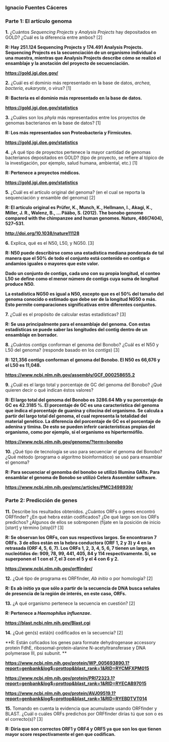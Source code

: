 ### Ignacio Fuentes Cáceres ###

### Parte 1: El artículo genoma


**1.** ¿Cuántos *Sequencing Projects* y *Analysis Projects* hay depositados en GOLD? ¿Cuál es la diferencia entre ambos? [2]

**R: Hay 251.124 Sequencing Projects y 174.491 Analysis Projects. Sequencing Projects es la secuenciación de un organismo individual o una muestra, mientras que Analysis Projects describe cómo se realizó el ensamblaje y la anotación del proyecto de secuenciación.**

**https://gold.jgi.doe.gov/**

**2.** ¿Cuál es el dominio más representado en la base de datos, *archea*, *bacteria*, *eukaryote*, o *virus*? [1]

**R: Bacteria es el dominio más representado en la base de datos.**

**https://gold.jgi.doe.gov/statistics**

**3.** ¿Cuáles son los *phyla* más representados entre los proyectos de genomas bacterianos en la base de datos? [1]

**R: Los más representados son Proteobacteria y Firmicutes.**

**https://gold.jgi.doe.gov/statistics**

**4.** ¿A qué tipo de proyectos pertenece la mayor cantidad de genomas bacterianos depositados en GOLD? (tipo de proyecto, se refiere al tópico de la investigación, por ejemplo, salud humana, ambiental, etc.) [1]

**R: Pertenece a proyectos médicos.**

**https://gold.jgi.doe.gov/statistics**

**5.** ¿Cuál es el artículo original del genoma? (en el cual se reporta la sequenciación y ensamble del genoma) [2]

**R: El artículo original es Prüfer, K., Munch, K., Hellmann, I., Akagi, K., Miller, J. R., Walenz, B., … Pääbo, S. (2012). The bonobo genome compared with the chimpanzee and human genomes. Nature, 486(7404), 527–531.** 

**http://doi.org/10.1038/nature11128**

**6.** Explica, qué es el N50, L50, y NG50. [3]

**R: N50 puede describirse como una estadística mediana ponderada de tal manera que el 50% de todo el conjunto está contenido en contigs o andamios iguales o mayores que este valor.**

**Dado un conjunto de contigs, cada uno con su propia longitud, el conteo L50 se define como el menor número de contigs cuya suma de longitud produce N50.**

**La estadística NG50 es igual a N50, excepto que es el 50% del tamaño del genoma conocido o estimado que debe ser de la longitud NG50 o más. Esto permite comparaciones significativas entre diferentes conjuntos.**

**7.** ¿Cuál es el propósito de calcular estas estadísticas? [3]

**R: Se usa principalmente para el ensamblaje del genoma. Con estas estadísticas se puede saber las longitudes del contig dentro de un ensamblaje en borrador.**

**8.** ¿Cuántos *contigs* conforman el genoma del Bonobo? ¿Cuál es el N50 y L50 del genoma? (responde basado en los *contigs*) [3]

**R: 121,356 contigs conforman el genoma del Bonobo. El N50 es 66,676 y el L50 es 11,048.**

**https://www.ncbi.nlm.nih.gov/assembly/GCF_000258655.2**

**9.** ¿Cuál es el largo total y porcentaje de GC del genoma del Bonobo? ¿Qué quieren decir o qué indican éstos valores?

**R: El largo total del genoma del Bonobo es 3286.64 Mb y su porcentaje de GC es 42.3185 %. El porcentaje de GC es una característica del genoma que indica el porcentaje de guanina y citocina del organismo. Se calcula a partir del largo total del genoma, el cual representa la totalidad del material genético. La diferencia del porcentaje de GC es el porcentaje de adenina y timina. De esto se pueden inferir carácterísticas propias del organismo, como por ejemplo, si el organismo es hipertermófilo.**

**https://www.ncbi.nlm.nih.gov/genome/?term=bonobo**

**10.** ¿Qué tipo de tecnología se uso para secuenciar el genoma del Bonobo? ¿Qué método (programa o algorítmo bioinformático) se usó para ensamblar el genoma?

**R: Para secuenciar el genomba del bonobo se utilizó Illumina GAIIx. Para ensamblar el genoma de Bonobo se utilizó Celera Assembler software.**

**https://www.ncbi.nlm.nih.gov/pmc/articles/PMC3498939/**


### Parte 2: Predicción de genes


**11.** Describe los resultados obtenidos. ¿Cuántos ORFs o genes encontró ORFfinder? ¿En qué hebra están codificados? ¿De qué largo son los ORFs predichos? ¿Algunos de ellos se sobreponen (fíjate en la posición de inicio [*start*] y término [*stop*])? [3]

**R: Se observan los ORFs, con sus respectivos largos. Se encontraron 7 ORFs. 3 de ellos están en la hebra conductora (ORF 1, 2 y 3) y 4 en la retrasada (ORF 4, 5, 6, 7). Los ORFs 1, 2, 3, 4, 5, 6, 7 tienen un largo, en nucleótidos de: 909, 78, 99, 441, 405, 84 y 114 respectivamente. Sí, se superponen el 1 con el 7, el 3 con el 5 y el 4 con 6 y 2.**

**https://www.ncbi.nlm.nih.gov/orffinder/**

**12.** ¿Qué tipo de programa es ORFfinder, *Ab initio* o por homología? [2]

**R: Es ab initio ya que sólo a partir de la secuencia de DNA busca señales de presencia de la región de interés, en este caso, ORFs.**

**13.** ¿A qué organismo pertenece la secuencia en cuestión? [2]

**R: Pertenece a *Haemophilus influenzae*.**

**https://blast.ncbi.nlm.nih.gov/Blast.cgi**

**14.** ¿Qué gen(s) está(n) codificados en la secuencia? [2]

**R: Están coficados los genes para formate dehydrogenase accessory protein FdhE, ribosomal-protein-alanine N-acetyltransferase y DNA polymerase III, psi subunit. **

**https://www.ncbi.nlm.nih.gov/protein/WP_005693890.1?report=genbank&log$=prottop&blast_rank=1&RID=RYCMFXPM015**

**https://www.ncbi.nlm.nih.gov/protein/PRI72323.1?report=genbank&log$=prottop&blast_rank=1&RID=RYECAB97015**

**https://www.ncbi.nlm.nih.gov/protein/AVJ09519.1?report=genbank&log$=prottop&blast_rank=1&RID=RYEBDTVT014**

**15.** Tomando en cuenta la evidencia que acumulaste usando ORFfinder y BLAST. ¿Cuál o cuáles ORFs predichos por ORFfinder dirías tú que son o es el correcto(s)? [3]

**R: Diría que son correctos ORF1 y ORF4 y ORF5 ya que son los que tienen mayor score respectivamente el gen que codifican.**